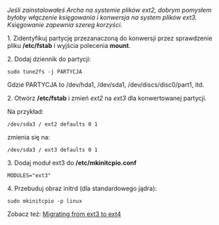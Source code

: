 *Jeśli zainstalowałeś Archa na systemie plików ext2, dobrym pomysłem byłoby włączenie księgowania i konwersja na system plików ext3\. Księgowanie zapewnia szereg korzyści.*

1\. Zidentyfikuj partycję przezanaczoną do konwersji przez sprawdzenie pliku **/etc/fstab** i wyjścia polecenia **mount**.

2\. Dodaj dziennik do partycji:

```
sudo tune2fs -j PARTYCJA

```

Gdzie PARTYCJA to /dev/hda1, /dev/sda1, /dev/discs/disc0/part1, itd.

2\. Otwórz **/etc/fstab** i zmień *ext2* na *ext3* dla konwertowanej partycji.

Na przykład:

```
/dev/sda3 / ext2 defaults 0 1

```

zmienia się na:

```
/dev/sda3 / ext3 defaults 0 1

```

3\. Dodaj moduł ext3 do **/etc/mkinitcpio.conf**

```
MODULES="ext3"

```

4\. Przebuduj obraz initrd (dla standardowego jądra):

```
sudo mkinitcpio -p linux

```

Zobacz też: [Migrating from ext3 to ext4](/index.php/Ext4#Migrating_from_ext2/ext3_to_ext4 "Ext4")